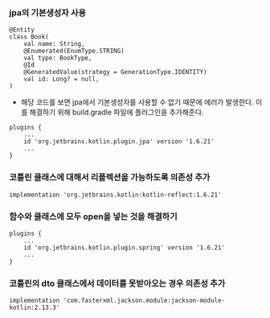 ### jpa의 기본생성자 사용
```
@Entity
class Book(
    val name: String,
    @Enumerated(EnumType.STRING)
    val type: BookType,
    @Id
    @GeneratedValue(strategy = GenerationType.IDENTITY)
    val id: Long? = null,
) 
```
- 해당 코드를 보면 jpa에서 기본생성자를 사용할 수 없기 때문에 에러가 발생한다. 이를 해결하기 위해 build.gradle 파일에 플러그인을 추가해준다.
```
plugins {
    ...
    id 'org.jetbrains.kotlin.plugin.jpa' version '1.6.21'
    ...
}
```
### 코틀린 클래스에 대해서 리플렉션을 가능하도록 의존성 추가
```
implementation 'org.jetbrains.kotlin:kotlin-reflect:1.6.21'
```

### 함수와 클래스에 모두 open을 넣는 것을 해결하기
```
plugins {
    ...
    id 'org.jetbrains.kotlin.plugin.spring' version '1.6.21'
    ...
}
```

### 코틀린의 dto 클래스에서 데이터를 못받아오는 경우 의존성 추가
```
implementation 'com.fasterxml.jackson.module:jackson-module-kotlin:2.13.3'
```